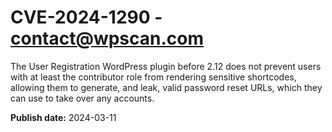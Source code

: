 # CVE-2024-1290 - contact@wpscan.com

The User Registration WordPress plugin before 2.12 does not prevent users with at least the contributor role from rendering sensitive shortcodes, allowing them to generate, and leak, valid password reset URLs, which they can use to take over any accounts.

**Publish date:** 2024-03-11
